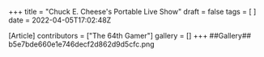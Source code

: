 +++
title = "Chuck E. Cheese's Portable Live Show"
draft = false
tags = [ ]
date = 2022-04-05T17:02:48Z

[Article]
contributors = ["The 64th Gamer"]
gallery = []
+++
##Gallery##
<gallery>
b5e7bde660e1e746decf2d862d9d5cfc.png
</gallery>